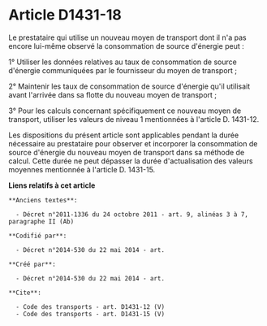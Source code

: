 # Article D1431-18

Le prestataire qui utilise un nouveau moyen de transport dont il n'a pas encore lui-même observé la consommation de source
d'énergie peut : 

1° Utiliser les données relatives au taux de consommation de source d'énergie communiquées par le fournisseur du moyen de
transport ; 

2° Maintenir les taux de consommation de source d'énergie qu'il utilisait avant l'arrivée dans sa flotte du nouveau moyen de
transport ; 

3° Pour les calculs concernant spécifiquement ce nouveau moyen de transport, utiliser les valeurs de niveau 1 mentionnées à
l'article D. 1431-12. 

Les dispositions du présent article sont applicables pendant la durée nécessaire au prestataire pour observer et incorporer
la consommation de source d'énergie du nouveau moyen de transport dans sa méthode de calcul. Cette durée ne peut dépasser la
durée d'actualisation des valeurs moyennes mentionnée à l'article D. 1431-15.

**Liens relatifs à cet article**

	**Anciens textes**:

	  - Décret n°2011-1336 du 24 octobre 2011 - art. 9, alinéas 3 à 7, paragraphe II (Ab)

	**Codifié par**:

	  - Décret n°2014-530 du 22 mai 2014 - art.

	**Créé par**:

	  - Décret n°2014-530 du 22 mai 2014 - art.

	**Cite**:

	  - Code des transports - art. D1431-12 (V)
	  - Code des transports - art. D1431-15 (V)
